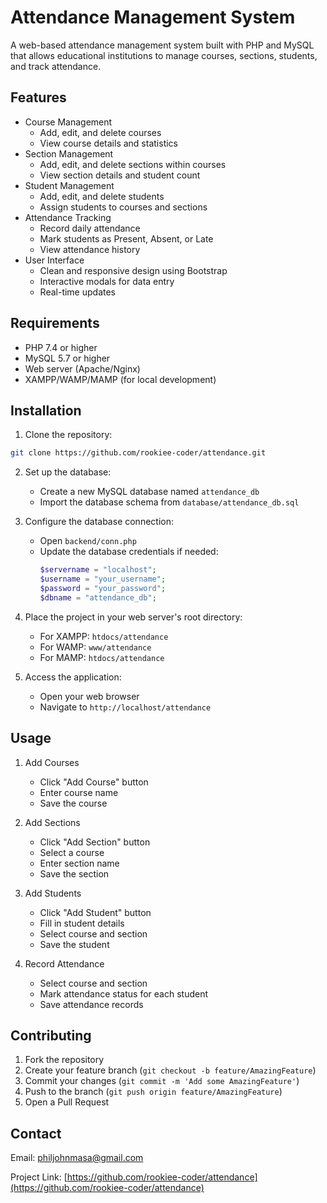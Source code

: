 # Attendance Management System

A web-based attendance management system built with PHP and MySQL that allows educational institutions to manage courses, sections, students, and track attendance.

## Features

- Course Management
  - Add, edit, and delete courses
  - View course details and statistics
- Section Management
  - Add, edit, and delete sections within courses
  - View section details and student count
- Student Management
  - Add, edit, and delete students
  - Assign students to courses and sections
- Attendance Tracking
  - Record daily attendance
  - Mark students as Present, Absent, or Late
  - View attendance history
- User Interface
  - Clean and responsive design using Bootstrap
  - Interactive modals for data entry
  - Real-time updates

## Requirements

- PHP 7.4 or higher
- MySQL 5.7 or higher
- Web server (Apache/Nginx)
- XAMPP/WAMP/MAMP (for local development)

## Installation

1. Clone the repository:
```bash
git clone https://github.com/rookiee-coder/attendance.git
```

2. Set up the database:
   - Create a new MySQL database named `attendance_db`
   - Import the database schema from `database/attendance_db.sql`

3. Configure the database connection:
   - Open `backend/conn.php`
   - Update the database credentials if needed:
     ```php
     $servername = "localhost";
     $username = "your_username";
     $password = "your_password";
     $dbname = "attendance_db";
     ```

4. Place the project in your web server's root directory:
   - For XAMPP: `htdocs/attendance`
   - For WAMP: `www/attendance`
   - For MAMP: `htdocs/attendance`

5. Access the application:
   - Open your web browser
   - Navigate to `http://localhost/attendance`

## Usage

1. Add Courses
   - Click "Add Course" button
   - Enter course name
   - Save the course

2. Add Sections
   - Click "Add Section" button
   - Select a course
   - Enter section name
   - Save the section

3. Add Students
   - Click "Add Student" button
   - Fill in student details
   - Select course and section
   - Save the student

4. Record Attendance
   - Select course and section
   - Mark attendance status for each student
   - Save attendance records

## Contributing

1. Fork the repository
2. Create your feature branch (`git checkout -b feature/AmazingFeature`)
3. Commit your changes (`git commit -m 'Add some AmazingFeature'`)
4. Push to the branch (`git push origin feature/AmazingFeature`)
5. Open a Pull Request


## Contact

Email: philjohnmasa@gmail.com

Project Link: [https://github.com/rookiee-coder/attendance](https://github.com/rookiee-coder/attendance) 